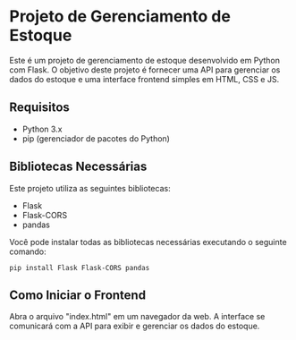# Projeto de Gerenciamento de Estoque

Este é um projeto de gerenciamento de estoque desenvolvido em Python com Flask. O objetivo deste projeto é fornecer uma API para gerenciar os dados do estoque e uma interface frontend simples em HTML, CSS e JS.

## Requisitos

- Python 3.x
- pip (gerenciador de pacotes do Python)

## Bibliotecas Necessárias

Este projeto utiliza as seguintes bibliotecas:

- Flask
- Flask-CORS
- pandas

Você pode instalar todas as bibliotecas necessárias executando o seguinte comando:

```pip install Flask Flask-CORS pandas```

## Como Iniciar o Frontend

Abra o arquivo "index.html" em um navegador da web.
A interface se comunicará com a API para exibir e gerenciar os dados do estoque.
